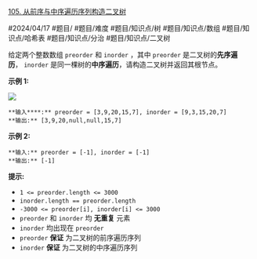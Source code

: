 [105. 从前序与中序遍历序列构造二叉树](https://leetcode.cn/problems/construct-binary-tree-from-preorder-and-inorder-traversal/)

#2024/04/17 #题目/ #题目/难度 #题目/知识点/树 #题目/知识点/数组 #题目/知识点/哈希表 #题目/知识点/分治 #题目/知识点/二叉树

给定两个整数数组 `preorder` 和 `inorder` ，其中 `preorder` 是二叉树的**先序遍历**， `inorder` 是同一棵树的**中序遍历**，请构造二叉树并返回其根节点。

**示例 1:**

![](https://assets.leetcode.com/uploads/2021/02/19/tree.jpg)
```
**输入****:** preorder = [3,9,20,15,7], inorder = [9,3,15,20,7]
**输出:** [3,9,20,null,null,15,7]
```

**示例 2:**
```
**输入:** preorder = [-1], inorder = [-1]
**输出:** [-1]
```

**提示:**

- `1 <= preorder.length <= 3000`
- `inorder.length == preorder.length`
- `-3000 <= preorder[i], inorder[i] <= 3000`
- `preorder` 和 `inorder` 均 **无重复** 元素
- `inorder` 均出现在 `preorder`
- `preorder` **保证** 为二叉树的前序遍历序列
- `inorder` **保证** 为二叉树的中序遍历序列